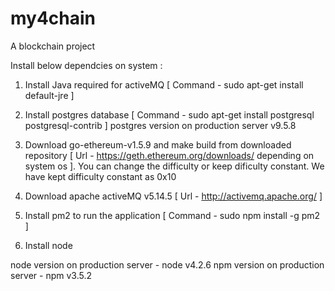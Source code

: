 # my4chain
A blockchain project

Install below dependcies on system :

1. Install Java required for activeMQ [ Command - sudo apt-get install default-jre ]

2. Install postgres database [ Command - sudo apt-get install postgresql postgresql-contrib ]
  postgres version on production server v9.5.8

3. Download go-ethereum-v1.5.9 and make build from downloaded repository [ Url - https://geth.ethereum.org/downloads/ depending on system os ]. You can change the difficulty or keep dificulty constant. We have kept difficulty constant as 0x10

4. Download apache activeMQ v5.14.5 [ Url - http://activemq.apache.org/ ]

5. Install pm2 to run the application [ Command - sudo npm install -g pm2 ]

6. Install node

  node version on production server - node v4.2.6
  npm version on production server - npm v3.5.2
